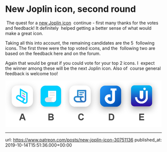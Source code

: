 # New Joplin icon, second round

 The quest for a [new Joplin icon](https://www.patreon.com/posts/new-icon-for-30218482)  continue - first many thanks for the votes and feedback! It definitely  helped getting a better sense of what would make a great icon.

Taking all this into account, the remaining candidates are the 5  following icons. The first three were the top voted icons, and the  following two are based on the feedback here and on the forum.

Again that would be great if you could vote for your top 2 icons. I  expect the winner among these will be the next Joplin icon. Also of  course general feedback is welcome too!

![](images/20191014-155136_0.png)

* * *

url: https://www.patreon.com/posts/new-joplin-icon-30751136
published_at: 2019-10-14T15:51:36.000+00:00